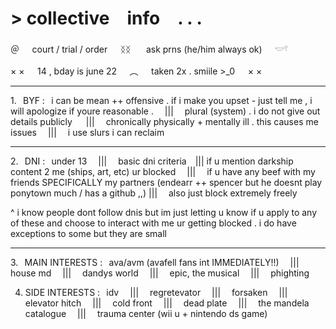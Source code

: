 # **\> collective info . . .**

＠⠀⠀court / trial / order⠀⠀ᛝᛝ⠀⠀ ask prns (he/him always ok)⠀⠀𓎟𓍢

× ×⠀⠀14 , bday is june 22⠀⠀︵⠀⠀taken 2x . smiile >_0⠀⠀× ×

***

1.⠀BYF :⠀i can be mean ++ offensive . if i make you upset - just tell me , i will apologize if youre reasonable .  |||  plural (system) . i do not give out details publicly
  |||  chronically physically + mentally ill . this causes me issues  |||  i use slurs i can reclaim

***

2.⠀DNI :⠀under 13  |||  basic dni criteria ||| if u mention darkship content 2 me (ships, art, etc) ur blocked  |||  if u have any beef with my friends SPECIFICALLY my partners (endearr ++ spencer but he doesnt play ponytown much / has a github ,,) |||  also just block extremely freely

^ i know people dont follow dnis but im just letting u know if u apply to any of these and choose to interact with me ur getting blocked . i do have exceptions to some but they are small

***

3.⠀MAIN INTERESTS :⠀ava/avm (avafell fans int IMMEDIATELY!!)  |||  house md  |||  dandys world  |||  epic, the musical  |||  phighting

4. SIDE INTERESTS :⠀idv  |||  regretevator  |||  forsaken  |||  elevator hitch  |||  cold front  |||  dead plate  |||  the mandela catalogue  |||  trauma center (wii u + nintendo ds game)
